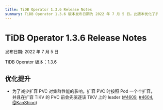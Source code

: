 ```yaml
---
title: TiDB Operator 1.3.6 Release Notes
summary: TiDB Operator 1.3.6 版本发布日期为 2022 年 7 月 5 日。此版本优化了扩容 PVC 对集群性能的影响，现在扩容 PVC 时按照 Pod 一个个扩容，并且在扩容 TiKV 的 PVC 前会先驱逐该 TiKV 上的 leader。
---
```


# TiDB Operator 1.3.6 Release Notes

发布日期: 2022 年 7 月 5 日

TiDB Operator 版本：1.3.6

## 优化提升

- 为了减少扩容 PVC 对集群性能的影响，扩容 PVC 时按照 Pod 一个个扩容，并且在扩容 TiKV 的 PVC 前会先驱逐该 TiKV 上的 leader ([#4609](https://github.com/pingcap/tidb-operator/pull/4609), [#4604](https://github.com/pingcap/tidb-operator/pull/4604), [@KanShiori](https://github.com/KanShiori))
